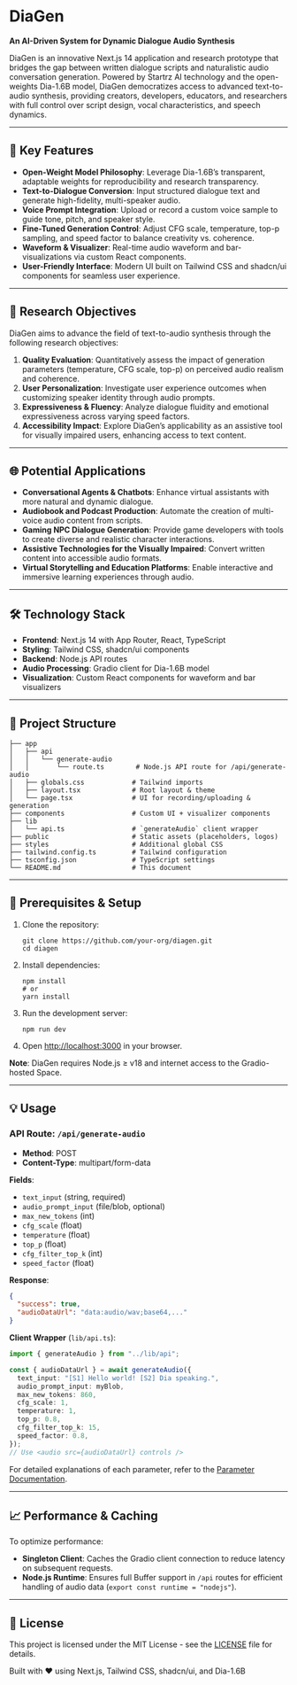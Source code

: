 
# DiaGen

**An AI-Driven System for Dynamic Dialogue Audio Synthesis**

DiaGen is an innovative Next.js 14 application and research prototype that bridges the gap between written dialogue scripts and naturalistic audio conversation generation. Powered by Startrz AI technology and the open-weights Dia-1.6B model, DiaGen democratizes access to advanced text-to-audio synthesis, providing creators, developers, educators, and researchers with full control over script design, vocal characteristics, and speech dynamics.

---

## 🚀 Key Features

- **Open-Weight Model Philosophy**: Leverage Dia-1.6B’s transparent, adaptable weights for reproducibility and research transparency.
- **Text-to-Dialogue Conversion**: Input structured dialogue text and generate high-fidelity, multi-speaker audio.
- **Voice Prompt Integration**: Upload or record a custom voice sample to guide tone, pitch, and speaker style.
- **Fine-Tuned Generation Control**: Adjust CFG scale, temperature, top-p sampling, and speed factor to balance creativity vs. coherence.
- **Waveform & Visualizer**: Real-time audio waveform and bar-visualizations via custom React components.
- **User-Friendly Interface**: Modern UI built on Tailwind CSS and shadcn/ui components for seamless user experience.

---

## 🎯 Research Objectives

DiaGen aims to advance the field of text-to-audio synthesis through the following research objectives:

1. **Quality Evaluation**: Quantitatively assess the impact of generation parameters (temperature, CFG scale, top-p) on perceived audio realism and coherence.
2. **User Personalization**: Investigate user experience outcomes when customizing speaker identity through audio prompts.
3. **Expressiveness & Fluency**: Analyze dialogue fluidity and emotional expressiveness across varying speed factors.
4. **Accessibility Impact**: Explore DiaGen’s applicability as an assistive tool for visually impaired users, enhancing access to text content.

---

## 🌐 Potential Applications

- **Conversational Agents & Chatbots**: Enhance virtual assistants with more natural and dynamic dialogue.
- **Audiobook and Podcast Production**: Automate the creation of multi-voice audio content from scripts.
- **Gaming NPC Dialogue Generation**: Provide game developers with tools to create diverse and realistic character interactions.
- **Assistive Technologies for the Visually Impaired**: Convert written content into accessible audio formats.
- **Virtual Storytelling and Education Platforms**: Enable interactive and immersive learning experiences through audio.

---

## 🛠 Technology Stack

- **Frontend**: Next.js 14 with App Router, React, TypeScript
- **Styling**: Tailwind CSS, shadcn/ui components
- **Backend**: Node.js API routes
- **Audio Processing**: Gradio client for Dia-1.6B model
- **Visualization**: Custom React components for waveform and bar visualizers

---

## 📂 Project Structure

```
├── app
│   ├── api
│   │   └── generate-audio
│   │       └── route.ts        # Node.js API route for /api/generate-audio
│   ├── globals.css            # Tailwind imports
│   ├── layout.tsx             # Root layout & theme
│   └── page.tsx               # UI for recording/uploading & generation
├── components                 # Custom UI + visualizer components
├── lib
│   └── api.ts                 # `generateAudio` client wrapper
├── public                     # Static assets (placeholders, logos)
├── styles                     # Additional global CSS
├── tailwind.config.ts         # Tailwind configuration
├── tsconfig.json              # TypeScript settings
└── README.md                  # This document
```

---

## 🔧 Prerequisites & Setup

1. Clone the repository:
   ```
   git clone https://github.com/your-org/diagen.git
   cd diagen
   ```

2. Install dependencies:
   ```
   npm install
   # or
   yarn install
   ```

3. Run the development server:
   ```
   npm run dev
   ```

4. Open [http://localhost:3000](http://localhost:3000) in your browser.

**Note**: DiaGen requires Node.js ≥ v18 and internet access to the Gradio-hosted Space.

---

## 💡 Usage

### API Route: `/api/generate-audio`

- **Method**: POST
- **Content-Type**: multipart/form-data

**Fields**:
- `text_input` (string, required)
- `audio_prompt_input` (file/blob, optional)
- `max_new_tokens` (int)
- `cfg_scale` (float)
- `temperature` (float)
- `top_p` (float)
- `cfg_filter_top_k` (int)
- `speed_factor` (float)

**Response**:
```json
{
  "success": true,
  "audioDataUrl": "data:audio/wav;base64,..."
}
```

**Client Wrapper** (`lib/api.ts`):
```typescript
import { generateAudio } from "../lib/api";

const { audioDataUrl } = await generateAudio({
  text_input: "[S1] Hello world! [S2] Dia speaking.",
  audio_prompt_input: myBlob,
  max_new_tokens: 860,
  cfg_scale: 1,
  temperature: 1,
  top_p: 0.8,
  cfg_filter_top_k: 15,
  speed_factor: 0.8,
});
// Use <audio src={audioDataUrl} controls />
```

For detailed explanations of each parameter, refer to the [Parameter Documentation](link-to-docs).

---

## 📈 Performance & Caching

To optimize performance:
- **Singleton Client**: Caches the Gradio client connection to reduce latency on subsequent requests.
- **Node.js Runtime**: Ensures full Buffer support in `/api` routes for efficient handling of audio data (`export const runtime = "nodejs"`).

---

## 📝 License

This project is licensed under the MIT License - see the [LICENSE](LICENSE) file for details.

Built with ♥️ using Next.js, Tailwind CSS, shadcn/ui, and Dia-1.6B
